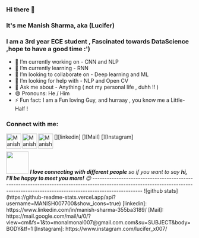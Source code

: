 ### Hi there 👋
### It's me Manish Sharma, aka (Lucifer)
### I am a 3rd year ECE student , Fascinated towards DataScience ,hope to have a good time :')

- 🔭 I’m currently working on - CNN and NLP
- 🌱 I’m currently learning - RNN
- 👯 I’m looking to collaborate on - Deep learning and ML
- 🤔 I’m looking for help with - NLP and Open CV
- 💬 Ask me about - Anything ( not my personal life , duhh !! )
- 😄 Pronouns: He / Him
- ⚡ Fun fact: I am a Fun loving Guy, and hurraay , you know me a Little-Half !

### Connect with me:
<!--[<img align="left" alt="codeSTACKr.com" width="22px" src="https://raw.githubusercontent.com/iconic/open-iconic/master/svg/globe.svg" />][website]
[<img align="left" alt="codeSTACKr | YouTube" width="22px" src="https://cdn.jsdelivr.net/npm/simple-icons@v3/icons/youtube.svg" />][youtube]-->

[<img align="left" alt="Manish Sharma | LinkedIn" width="40px" src="https://img.icons8.com/color/48/000000/linkedin.png" />][linkedin]
[<img align="left" alt="Manish Sharma | Mail" width="40px" src="https://img.icons8.com/fluent/48/000000/gmail.png" />][Mail]
[<img align="left" alt="Manish Sharma | Instagram" width="40px" src="https://img.icons8.com/fluent/48/000000/instagram-new.png" />][Instagram]
<br />
<!--### Languages and Tools:
<img align="left" alt="Visual Studio Code" width="26px" src="https://img.icons8.com/fluent/48/000000/visual-studio-code-2019.png" />
<img align="left" alt="SQL" width="26px" src="https://raw.githubusercontent.com/github/explore/80688e429a7d4ef2fca1e82350fe8e3517d3494d/topics/sql/sql.png" />
<img align="left" alt="MySQL" width="26px" src="https://raw.githubusercontent.com/github/explore/80688e429a7d4ef2fca1e82350fe8e3517d3494d/topics/mysql/mysql.png" />
<img align="left" alt="MongoDB" width="26px" src="https://img.icons8.com/color/48/000000/mongodb.png" />
<img align="left" alt="Git" width="26px" src="https://raw.githubusercontent.com/github/explore/80688e429a7d4ef2fca1e82350fe8e3517d3494d/topics/git/git.png" />
<img align="left" alt="GitHub" width="26px" src="https://raw.githubusercontent.com/github/explore/78df643247d429f6cc873026c0622819ad797942/topics/github/github.png" />
<img align="left" alt="HTML5" width="26px" src="https://raw.githubusercontent.com/github/explore/80688e429a7d4ef2fca1e82350fe8e3517d3494d/topics/terminal/terminal.png" />
<br />
<br />
-->

<BR>
<img src="https://media.giphy.com/media/LnQjpWaON8nhr21vNW/giphy.gif" width="60"> <em><b>I love connecting with different people</b> so if you want to say <b>hi, I'll be happy to meet you more!</b> 😊</em>
---------------------------------------------------------------------------------------------------------------------------------------------------------------------------------
![github stats](https://github-readme-stats.vercel.app/api?username=MANISH007700&show_icons=true)
<!--🌟 From [Manish Sharma](https://github.com/MANISH007700)-->
[linkedin]: https://www.linkedin.com/in/manish-sharma-355ba3189/
[Mail]: https://mail.google.com/mail/u/0/?view=cm&fs=1&to=monalmonal007@gmail.com.com&su=SUBJECT&body=BODY&tf=1
[Instagram]: https://www.instagram.com/lucifer_x007/
